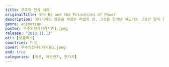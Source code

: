 ```yaml
---
title: 우주의 전사 쉬라
originalTitle: She-Ra and the Princesses of Power
description: 에더리아의 영웅을 부르는 마법의 검. 그것을 찾아낸 아도라는 그동안 알지 못했던 자신을 발견한다. 독립군의 일원이 된 그녀, 악당 호르드는 물론 단짝과도 적이 된다.
genre: animation
poster: 우주의전사쉬라시즌1.jpeg
release: "2018.11.13"
ott: [넷플릭스]
countries: 미국
cover: 우주의전사쉬라시즌1.jpeg
end: true
categories: [액션, 어드벤처, 판타지]
---
```


